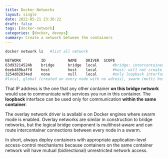 ```yaml
---
title: Docker Networks
layout: single
date: 2022-05-21 23:36:22
draft: false
tags: [docker-network]
categories: [docker, devops]
summary: Create a network between the containers
---
```

```bash
docker network ls   #list all network

NETWORK         ID          NAME    DRIVER  SCOPE
63d93214524b    bridge      bridge  local       #bridge: intercontainer connectivity on one machine (not recommended. use own bridge network)
6eeb489baff0    host        host    local       #host: will not create any network (localhost)
3254d02034ed    none        null    local       #only loopback interface available
#local, global (created on every node with no adress), swarm (multi host, cluster wide)
```

That IP address is the one that any other container **on this bridge network** would use to communicate with services you run in this container. The **loopback** interface can be used only for communication **within the same container**.

The overlay network driver is availabl e on Docker engines where swarm mode is enabled. Overlay networks are similar in construction to bridge networks, but the logical bridge component is multihost-aware and can route intercontainer connections between every node in a swarm.

In short, always deploy containers with appropriate application-level access-control mechanisms because containers on the same container network will have mutual (bidirectional) unrestricted network access.
